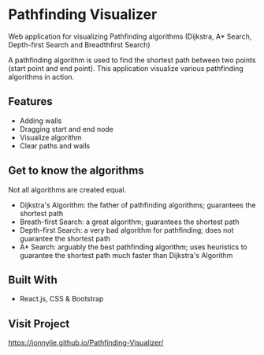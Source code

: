 # Pathfinding Visualizer

Web application for visualizing Pathfinding algorithms (Dijkstra, A* Search, Depth-first Search and Breadthfirst Search) 

A pathfinding algorithm is used to find the shortest path between two points (start point and end point). This application visualize various pathfinding algorithms in action.

## Features

- Adding walls 
- Dragging start and end node
- Visualize algorithm
- Clear paths and walls

## Get to know the algorithms

Not all algorithms are created equal.

- Dijkstra's Algorithm: the father of pathfinding algorithms; guarantees the shortest path
- Breath-first Search: a great algorithm; guarantees the shortest path
- Depth-first Search: a very bad algorithm for pathfinding; does not guarantee the shortest path
- A* Search: arguably the best pathfinding algorithm; uses heuristics to guarantee the shortest path much faster than Dijkstra's Algorithm

## Built With

- React.js, CSS & Bootstrap

## Visit Project

https://jonnylie.github.io/Pathfinding-Visualizer/

